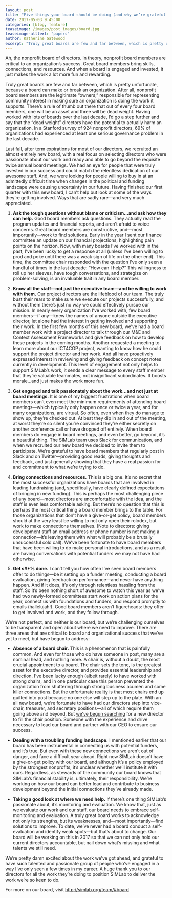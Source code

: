 ```yaml
---
layout: post
title: "Five things your board should be doing (and why we’re grateful for ours)"
date: 2017-05-03 9:45:00
categories: [blog, feature]
teaseimage: /images/post_images/board.jpg
teaseimage-alttext: "papers"
author: Katherine Gatewood
excerpt: "Truly great boards are few and far between, which is pretty unfortunate, because a board can make or break an organization. After all, nonprofit board members are the legitimate “owners,” responsible for representing community interest in making sure an organization is doing the work it supports. There’s a rule of thumb out there that out of every four board members, one will be an asset and three will be dead weight. Having worked with lots of boards over the last decade, I’d go a step further and say that the “dead weight” directors have the potential to actually harm an organization. In a Stanford survey of 924 nonprofit directors, 69% of organizations had experienced at least one serious governance problem in the last decade."
---
```


Ah, the nonprofit board of directors. In theory, nonprofit board members are critical to an organization’s success. Great board members bring skills, connections, and resources. And when a board is engaged and invested, it just makes the work a lot more fun and rewarding.

Truly great boards are few and far between, which is pretty unfortunate, because a board can make or break an organization. After all, nonprofit board members are the legitimate “owners,” responsible for representing community interest in making sure an organization is doing the work it supports. There’s a rule of thumb out there that out of every four board members, one will be an asset and three will be dead weight. Having worked with lots of boards over the last decade, I’d go a step further and say that the “dead weight” directors have the potential to actually harm an organization. In a Stanford survey of 924 nonprofit directors, 69% of organizations had experienced at least one serious governance problem in the last decade.

Last fall, after term expirations for most of our directors, we recruited an almost entirely new board, with a real focus on selecting directors who were passionate about our work and ready and able to go beyond the requisite twice annual board meetings. We had an eye for people that were truly invested in our success and could match the relentless dedication of our awesome staff. And, we were looking for people willing to buy in at an admittedly difficult time when changes in the political and funding landscape were causing uncertainty in our future. Having finished our first quarter with this new board, I can’t help but look at some of the ways they’re getting involved. Ways that are sadly rare&mdash;and very much appreciated.

1. **Ask the tough questions without blame or criticism...and ask how they can help.** Good board members ask questions. They actually read the program updates and financial reports, and aren’t afraid to voice concerns. Great board members are constructive, and&mdash;most importantly&mdash;work to find solutions. Early in the year I sent our finance committee an update on our financial projections, highlighting pain points on the horizon. Now, with many boards I’ve worked with in the past, I’ve been lucky to get a response at all (unless I’ve been willing to prod and poke until there was a weak sign of life on the other end). This time, the committee chair responded with the question I’ve only seen a handful of times in the last decade: “How can I help?” This willingness to roll up her sleeves, have tough conversations, and strategize on problem-solving, is an invaluable trait in any board member.

2. **Know all the staff&mdash;not just the executive team&mdash;and be willing to work with them.** Our project directors are the lifeblood of our team. The truly bust their rears to make sure we execute our projects successfully, and without them there’s just no way we could effectively pursue our mission. In nearly every organization I’ve worked with, few board members&mdash;if any&mdash;knew the names of anyone outside the executive director, let alone had the interest in getting involved and supporting their work. In the first few months of this new board, we’ve had a board member work with a project director to talk through our M&E and Context Assessment Frameworks and give feedback on how to develop these projects in the coming months. Another requested a meeting to learn more about our ICT4COP project, wanting to know how he could support the project director and her work. And all have proactively expressed interest in reviewing and giving feedback on concept notes currently in development. This level of engagement not only helps to support SIMLab’s work, it sends a clear message to every staff member that they’re valuable teammates, not insignificant subordinates. It boosts morale...and just makes the work more fun.

3. **Get engaged and talk passionately about the work...and not just at board meetings.** It is one of my biggest frustrations when board members can’t even meet the minimum requirements of attending board meetings&mdash;which typically only happen once or twice a year, and for many organizations, are virtual. So often, even when they do manage to show up, they’re checked out. At best they dip in and out of the meeting, at worst they’re so silent you’re convinced they’re either secretly on another conference call or have dropped off entirely. When board members do engage in board meetings, and even better, go beyond, it’s a beautiful thing. The SIMLab team uses Slack for communication, and when we recruited our new board we decided to invite them to participate. We’re grateful to have board members that regularly post in Slack and on Twitter&mdash;providing good reads, giving thoughts and feedback, and just generally showing that they have a real passion for and commitment to what we’re trying to do.

4. **Bring connections and resources.** This is a big one. It’s no secret that the most successful organizations have boards that are involved in leading fundraising (and, specifically, have clearly defined expectations of bringing in new funding). This is perhaps the most challenging piece of any board&mdash;most directors are uncomfortable with the idea, and the staff is even less comfortable asking. But there’s no question that this is perhaps the most critical thing a board member brings to the table. For those organizations that don’t have a give-or-get policy, board members should at the very least be willing to not only open their rolodex, but work to make connections themselves. (Note to directors: giving development staff an email address or phone number is not making a connection&mdash;it’s leaving them with what will probably be a brutally unsuccessful cold call). We’ve been fortunate to have board members that have been willing to do make personal introductions, and as a result are having conversations with potential funders we may not have had otherwise.

5. **Get s#\*% done.** I can’t tell you how often I’ve seen board members offer to do things&mdash;be it setting up a funder meeting, conducting a board evaluation, giving feedback on performance&mdash;and never have anything happen. And if it does, it’s only through relentless hassling from the staff. So it’s been nothing short of awesome to watch this year as we’ve had two newly-formed committees start work on action plans for the year, connect us with foundations and funders, and respond promptly to emails (hallelujah!). Good board members aren’t figureheads: they offer to get involved and work, and they follow through.

We’re not perfect, and neither is our board, but we’re challenging ourselves to be transparent and open about where we need to improve. There are three areas that are critical to board and organizational success that we’ve yet to meet, but have begun to address:

* **Absence of a board chair.** This is a phenomenon that is painfully common. And even for those who do have someone in post, many are a nominal head, and nothing more. A chair is, without a doubt, the most crucial appointment to a board. The chair sets the tone, is the greatest asset for the executive director, and provides essential leadership and direction. I’ve been lucky enough (albeit rarely) to have worked with strong chairs, and in one particular case this person prevented the organization from shuttering through strong business acumen and some killer connections. But the unfortunate reality is that most chairs end up guilted into post because no one else will step up to the plate. With an all new board, we’re fortunate to have had our directors step into vice-chair, treasurer, and secretary positions&mdash;all of which require them going above and beyond. But [we’ve begun searching](https://docs.google.com/document/d/1ah1dXlBZPYj0NV4zR2DdJZ4wXLACeEyu3wLJDB4De6U/edit) for a new director to fill the chair position. Someone with the experience and drive necessary to lead our board and partner with our CEO to ensure our success.

* **Dealing with a troubling funding landscape.** I mentioned earlier that our board has been instrumental in connecting us with potential funders, and it’s true. But even with these new connections we aren’t out of danger, and face a difficult year ahead. Right now SIMLab doesn’t have a give-or-get policy with our board, and although it’s a policy employed by the strongest nonprofits, it’s unclear whether we’ll institute it with ours. Regardless, as stewards of the community our board knows that SIMLab’s financial stability is, ultimately, their responsibility. We’re working on how our board can better lead and contribute to business development beyond the initial connections they’ve already made.

* **Taking a good look at where we need help.** If there’s one thing SIMLab’s passionate about, it’s monitoring and evaluation. We know that, just as we evaluate our work and our staff, our board needs to embrace self-monitoring and evaluation. A truly great board works to acknowledge not only its strengths, but its weaknesses, and&mdash;most importantly&mdash;find solutions to improve. To date, we’ve never had a board conduct a self-evaluation and identify weak spots&mdash;but that’s about to change. Our board will be working on this in 2017 so that we can not only hold our current directors accountable, but nail down what’s missing and what talents we still need.

We’re pretty damn excited about the work we’ve got ahead, and grateful to have such talented and passionate group of people who’ve engaged in a way I’ve only seen a few times in my career. A huge thank you to our directors for all the work they’re doing to position SIMLab to deliver the work we’re so keen to do.

For more on our board, visit http://simlab.org/team/#board


